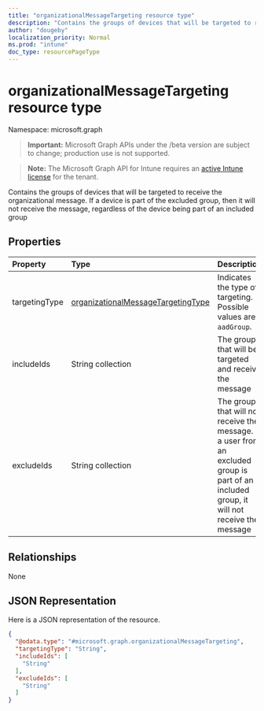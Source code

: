 ```yaml
---
title: "organizationalMessageTargeting resource type"
description: "Contains the groups of devices that will be targeted to receive the organizational message. If a device is part of the excluded group, then it will not receive the message, regardless of the device being part of an included group"
author: "dougeby"
localization_priority: Normal
ms.prod: "intune"
doc_type: resourcePageType
---
```


# organizationalMessageTargeting resource type

Namespace: microsoft.graph

> **Important:** Microsoft Graph APIs under the /beta version are subject to change; production use is not supported.

> **Note:** The Microsoft Graph API for Intune requires an [active Intune license](https://go.microsoft.com/fwlink/?linkid=839381) for the tenant.

Contains the groups of devices that will be targeted to receive the organizational message. If a device is part of the excluded group, then it will not receive the message, regardless of the device being part of an included group

## Properties
|Property|Type|Description|
|:---|:---|:---|
|targetingType|[organizationalMessageTargetingType](../resources/intune-partnerintegration-organizationalmessagetargetingtype.md)|Indicates the type of targeting. Possible values are: `aadGroup`.|
|includeIds|String collection|The groups that will be targeted and receive the message|
|excludeIds|String collection|The groups that will not receive the message. If a user from an excluded group is part of an included group, it will not receive the message|

## Relationships
None

## JSON Representation
Here is a JSON representation of the resource.
<!-- {
  "blockType": "resource",
  "@odata.type": "microsoft.graph.organizationalMessageTargeting"
}
-->
``` json
{
  "@odata.type": "#microsoft.graph.organizationalMessageTargeting",
  "targetingType": "String",
  "includeIds": [
    "String"
  ],
  "excludeIds": [
    "String"
  ]
}
```




